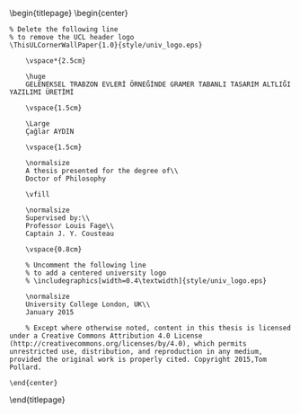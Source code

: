 <!--
This is the Latex-heavy title page.
People outside UCL may want to remove the header logo
and add the centred logo
-->

\begin{titlepage}
    \begin{center}

    % Delete the following line
    % to remove the UCL header logo
    \ThisULCornerWallPaper{1.0}{style/univ_logo.eps}

        \vspace*{2.5cm}

        \huge
        GELENEKSEL TRABZON EVLERİ ÖRNEĞİNDE GRAMER TABANLI TASARIM ALTLIĞI YAZILIMI ÜRETİMİ

        \vspace{1.5cm}

        \Large
        Çağlar AYDIN

        \vspace{1.5cm}

        \normalsize
        A thesis presented for the degree of\\
        Doctor of Philosophy

        \vfill

        \normalsize
        Supervised by:\\
        Professor Louis Fage\\
        Captain J. Y. Cousteau

        \vspace{0.8cm}

        % Uncomment the following line
        % to add a centered university logo
        % \includegraphics[width=0.4\textwidth]{style/univ_logo.eps}

        \normalsize
        University College London, UK\\
        January 2015

        % Except where otherwise noted, content in this thesis is licensed under a Creative Commons Attribution 4.0 License (http://creativecommons.org/licenses/by/4.0), which permits unrestricted use, distribution, and reproduction in any medium, provided the original work is properly cited. Copyright 2015,Tom Pollard.

    \end{center}
\end{titlepage}

